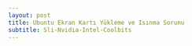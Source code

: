 ```yaml
---
layout: post
title: Ubuntu Ekran Kartı Yükleme ve Isınma Sorunu
subtitle: Sli-Nvidia-Intel-Coolbits
---
```

